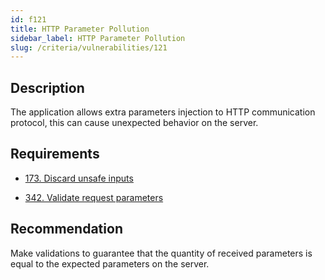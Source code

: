 ```yaml
---
id: f121
title: HTTP Parameter Pollution
sidebar_label: HTTP Parameter Pollution
slug: /criteria/vulnerabilities/121
---
```


## Description

The application allows
extra parameters injection
to HTTP communication protocol,
this can cause unexpected behavior
on the server.

## Requirements

- [173. Discard unsafe inputs](/criteria/requirements/173)

- [342. Validate request parameters](/criteria/requirements/342)

## Recommendation

Make validations to guarantee
that the quantity of received parameters
is equal to the expected parameters
on the server.
